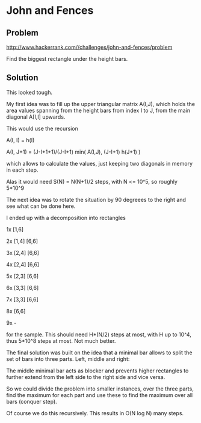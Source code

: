 # John and Fences

## Problem
http://www.hackerrank.com//challenges/john-and-fences/problem

Find the biggest rectangle under the height bars.

## Solution

This looked tough. 

My first idea was to fill up the upper triangular matrix A(I,J), which holds 
the area values spanning from the height bars from index I to J, from the 
main diagonal A[I,I] upwards.

This would use the recursion

  A(I, I) = h(I)

  A(I, J+1) = (J-I+1+1)/(J-I+1) min( A(I,J), (J-I+1) h(J+1) )
  
which allows to calculate the values, just keeping two diagonals in memory
in each step.

Alas it would need S(N) = N(N+1)/2 steps, with N <= 10^5, so roughly 5*10^9

The next idea was to rotate the situation by 90 degreees to the right
and see what can be done here.

I ended up with a decomposition into rectangles

1x [1,6]

2x [1,4] [6,6]

3x [2,4] [6,6]

4x [2,4] [6,6]

5x [2,3] [6,6]

6x [3,3] [6,6]

7x [3,3] [6,6]

8x [6,6]

9x -

for the sample. This should need H*(N/2) steps at most, with H up to 10^4, 
thus 5*10^8 steps at most. Not much better.

The final solution was built on the idea that a minimal bar allows to split
the set of bars into three parts. Left, middle and right:

The middle minimal bar acts as blocker and prevents higher rectangles to further extend from the 
left side to the right side and vice versa. 

So we could divide the problem into smaller instances, over the three parts, 
find the maximum for each part and use these to find the maximum over all bars (conquer step).

Of course we do this recursively. This results in O(N log N) many steps.
